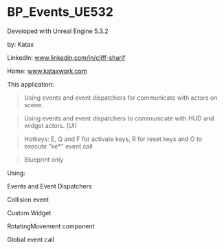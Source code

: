 # BP_Events_UE532
Developed with Unreal Engine 5.3.2 

by: Katax


LinkedIn: www.linkedin.com/in/cliff-sharif

Home: www.kataxwork.com

This application:

>Using events and event dispatchers for communicate with actors on scene.

>Using events and event dispatchers to communicate with HUD and widget actors. (UI)

>Hotkeys: E, Q and F for activate keys, R for reset keys and O to execute "ke*" event call

>Blueprint only

Using:

Events and Event Dispatchers

Collision event

Custom Widget

RotatingMovement component

Global event call 

